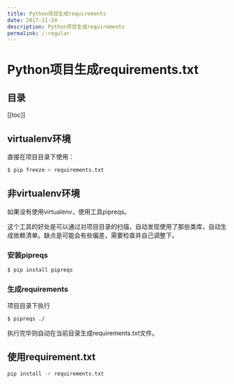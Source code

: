 ```yaml
---
title: Python项目生成requirements
date: 2017-11-24
description: Python项目生成requirements
permalink: /:regular
---
```


# Python项目生成requirements.txt

## 目录

[[toc]]

## virtualenv环境

直接在项目目录下使用：

```bash
$ pip freeze > requirements.txt
```

## 非virtualenv环境

如果没有使用virtualenv，使用工具pipreqs。

这个工具的好处是可以通过对项目目录的扫描，自动发现使用了那些类库，自动生成依赖清单。缺点是可能会有些偏差，需要检查并自己调整下。

### 安装pipreqs

```bash
$ pip install pipreqs
```

### 生成requirements

项目目录下执行

```bash
$ pipreqs ./
```

执行完毕则自动在当前目录生成requirements.txt文件。

## 使用requirement.txt

```bash
pip install -r requirements.txt
```

